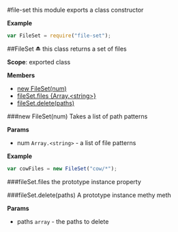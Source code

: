 <a name="module_FileSet"></a>
#file-set
this module exports a class constructor

**Example**  
```js
var FileSet = require("file-set");
```

<a name="module_FileSet"></a>
##FileSet ⏏
this class returns a set of files

**Scope**: exported class

**Members**

* [new FileSet(num)](#module_FileSet)
* [fileSet.files {Array.\<string\>}](#module_FileSet#files)
* [fileSet.delete(paths)](#module_FileSet#delete)

<a name="module_FileSet"></a>
###new FileSet(num)
Takes a list of path patterns

**Params**

- num `Array.<string>` - a list of file patterns

**Example**  
```js
var cowFiles = new FileSet("cow/*");
```

<a name="module_FileSet#files"></a>
###fileSet.files
the prototype instance property

<a name="module_FileSet#delete"></a>
###fileSet.delete(paths)
A prototype instance methy meth

**Params**

- paths `array` - the paths to delete

